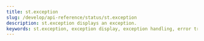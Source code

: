 ```yaml
---
title: st.exception
slug: /develop/api-reference/status/st.exception
description: st.exception displays an exception.
keywords: st.exception, exception display, exception handling, error traceback, exception message, debug information, exception details, error debugging
---
```


<Autofunction function="streamlit.exception" />
